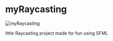 # myRaycasting

![myRaycasting](https://user-images.githubusercontent.com/72856210/118675169-ac93b380-b7fa-11eb-8f67-500855de85e5.PNG)

little Raycasting project made for fun using SFML 
